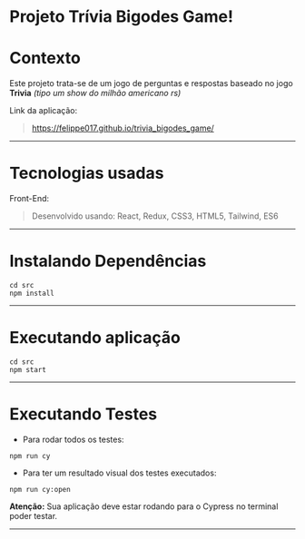 # Projeto Trívia Bigodes Game!

# Contexto
  
  Este projeto trata-se de um jogo de perguntas e respostas baseado no jogo **Trivia** _(tipo um show do milhão americano rs)_
  
  Link da aplicação: 
  > https://felippe017.github.io/trivia_bigodes_game/
  
---
# Tecnologias usadas
  Front-End:
  > Desenvolvido usando: React, Redux, CSS3, HTML5, Tailwind, ES6
  
---
# Instalando Dependências
```
cd src
npm install
```
---
# Executando aplicação
```
cd src
npm start
```
---

# Executando Testes
  * Para rodar todos os testes:

```
npm run cy
```
  * Para ter um resultado visual dos testes executados:
 
```
npm run cy:open
```

**Atenção:** Sua aplicação deve estar rodando para o Cypress no terminal poder testar.

---

